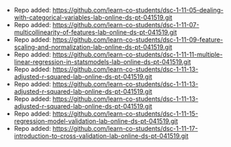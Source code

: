 
- Repo added: https://github.com/learn-co-students/dsc-1-11-05-dealing-with-categorical-variables-lab-online-ds-pt-041519.git
- Repo added: https://github.com/learn-co-students/dsc-1-11-07-multicollinearity-of-features-lab-online-ds-pt-041519.git
- Repo added: https://github.com/learn-co-students/dsc-1-11-09-feature-scaling-and-normalization-lab-online-ds-pt-041519.git
- Repo added: https://github.com/learn-co-students/dsc-1-11-11-multiple-linear-regression-in-statsmodels-lab-online-ds-pt-041519.git
- Repo added: https://github.com/learn-co-students/dsc-1-11-13-adjusted-r-squared-lab-online-ds-pt-041519.git
- Repo added: https://github.com/learn-co-students/dsc-1-11-13-adjusted-r-squared-lab-online-ds-pt-041519.git
- Repo added: https://github.com/learn-co-students/dsc-1-11-13-adjusted-r-squared-lab-online-ds-pt-041519.git
- Repo added: https://github.com/learn-co-students/dsc-1-11-15-regression-model-validation-lab-online-ds-pt-041519.git
- Repo added: https://github.com/learn-co-students/dsc-1-11-17-introduction-to-cross-validation-lab-online-ds-pt-041519.git